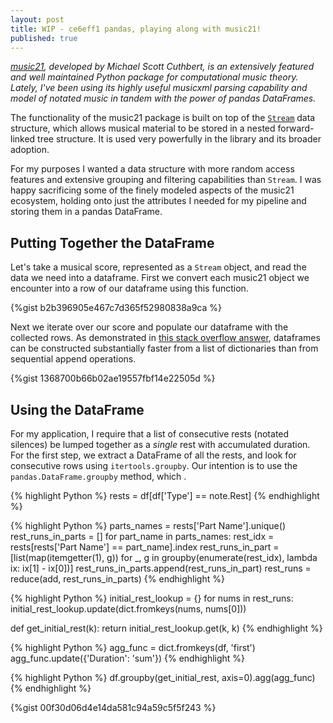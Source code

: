 ```yaml
---
layout: post
title: WIP - ce6eff1 pandas, playing along with music21!
published: true
---
```

_[music21](http://web.mit.edu/music21/), developed by Michael Scott Cuthbert, is an extensively featured and well maintained Python package for computational music theory. Lately, I've been using its highly useful musicxml parsing capability and model of notated music in tandem with the power of pandas DataFrames._

The functionality of the music21 package is built on top of the [`Stream`](https://web.mit.edu/music21/doc/usersGuide/usersGuide_06_stream2.html) data structure, which allows musical material to be stored in a nested forward-linked tree structure. It is used very powerfully in the library and its broader adoption. 

For my purposes I wanted a data structure with more random access features and extensive grouping and filtering capabilities than `Stream`. I was happy sacrificing some of the finely modeled aspects of the music21 ecosystem, holding onto just the attributes I needed for my pipeline and storing them in a pandas DataFrame.

## Putting Together the DataFrame

Let's take a musical score, represented as a `Stream` object, and read the data we need into a dataframe. First we convert each music21 object we encounter into a row of our dataframe using this function.

{%gist b2b396905e467c7d365f52980838a9ca %}

Next we iterate over our score and populate our dataframe with the collected rows. As demonstrated in [this stack overflow answer](https://stackoverflow.com/a/47979665), dataframes can be constructed substantially faster from a list of dictionaries than from sequential append operations. 

{%gist 1368700b66b02ae19557fbf14e22505d %}

## Using the DataFrame

For my application, I require that a list of consecutive rests (notated silences) be lumped together as a _single_ rest with accumulated duration. For the first step, we extract a DataFrame of all the rests, and look for consecutive rows using `itertools.groupby`. Our intention is to use the `pandas.DataFrame.groupby` method, which .

{% highlight Python %}
rests = df[df['Type'] == note.Rest]
{% endhighlight %}

{% highlight Python %}
parts_names = rests['Part Name'].unique()
    rest_runs_in_parts = []
    for part_name in parts_names:
        rest_idx = rests[rests['Part Name'] == part_name].index
        rest_runs_in_part = [list(map(itemgetter(1), g)) for _, g in
                             groupby(enumerate(rest_idx),
                                     lambda ix: ix[1] - ix[0])]
        rest_runs_in_parts.append(rest_runs_in_part)
    rest_runs = reduce(add, rest_runs_in_parts)
{% endhighlight %}

{% highlight Python %}
initial_rest_lookup = {}
for nums in rest_runs:
    initial_rest_lookup.update(dict.fromkeys(nums, nums[0]))

def get_initial_rest(k):
    return initial_rest_lookup.get(k, k)
{% endhighlight %}

{% highlight Python %}
agg_func = dict.fromkeys(df, 'first')
agg_func.update({'Duration': 'sum'})
{% endhighlight %}

{% highlight Python %}
df.groupby(get_initial_rest, axis=0).agg(agg_func)
{% endhighlight %}

{%gist 00f30d06d4e14da581c94a59c5f5f243 %}
